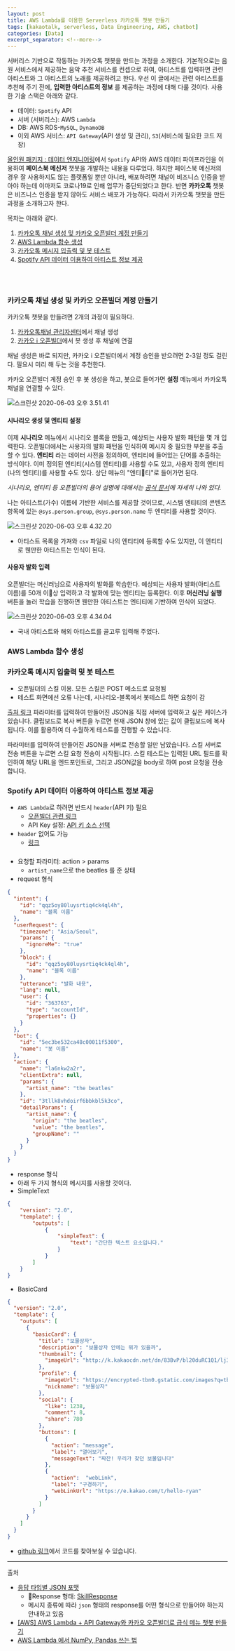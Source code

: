 ```yaml
---
layout: post
title: AWS Lambda를 이용한 Serverless 카카오톡 챗봇 만들기
tags: [kakaotalk, serverless, Data Engineering, AWS, chatbot]
categories: [Data]
excerpt_separator: <!--more-->
---
```


서버리스 기반으로 작동하는 카카오톡 챗봇을 만드는 과정을 소개한다.<!--more--> 기본적으로는 음원 서비스에서 제공하는 음악 추천 서비스를 컨셉으로 하여, 아티스트를 입력하면 관련 아티스트와 그 아티스트의 노래를 제공하려고 한다. 우선 이 글에서는 관련 아티스트를 추천해 주기 전에, **입력한 아티스트의 정보** 를 제공하는 과정에 대해 다룰 것이다.
사용한 기술 스택은 아래와 같다.

- 데이터: `Spotify` API
- 서버 (서버리스): AWS `Lambda`
- DB: AWS RDS-`MySQL`, `DynamoDB`
- 이외 AWS 서비스: `API Gateway`(API 생성 및 관리), `S3`(서비스에 필요한 코드 저장)

[올인원 패키지 : 데이터 엔지니어링](https://www.fastcampus.co.kr/data_online_engineering)에서 `Spotify` API와 AWS 데이터 파이프라인을 이용하여 **페이스북 메신저** 챗봇을 개발하는 내용을 다루었다. 하지만 페이스북 메신저의 경우 잘 사용하지도 않는 플랫폼일 뿐만 아니라, 배포하려면 채널이 비즈니스 인증을 받아야 하는데 이마저도 코로나19로 인해 업무가 중단되었다고 한다. 반면 **카카오톡** 챗봇은 비즈니스 인증을 받지 않아도 서비스 배포가 가능하다. 따라서 카카오톡 챗봇을 만든 과정을 소개하고자 한다.

목차는 아래와 같다.

1. [카카오톡 채널 생성 및 카카오 오픈빌더 계정 만들기](#카카오톡-채널-생성-및-카카오-오픈빌더-계정-만들기)
2. [AWS Lambda 함수 생성](#aws-lambda-함수-생성)
3. [카카오톡 메시지 입출력 및 봇 테스트](#카카오톡-메시지-입출력-및-봇-테스트)
4. [Spotify API 데이터 이용하여 아티스트 정보 제공](#spotify-api-데이터-이용하여-아티스트-정보-제공)
<br>
<br>

### 카카오톡 채널 생성 및 카카오 오픈빌더 계정 만들기

카카오톡 챗봇을 만들려면 2개의 과정이 필요하다.

1. [카카오톡채널 관리자센터](https://center-pf.kakao.com)에서 채널 생성
2. [카카오 i 오픈빌더](https://i.kakao.com/)에서 봇 생성 후 채널에 연결

채널 생성은 바로 되지만, 카카오 i 오픈빌더에서 계정 승인을 받으려면 2-3일 정도 걸린다. 필요시 미리 해 두는 것을 추천한다.

카카오 오픈빌더 계정 승인 후 봇 생성을 하고, 봇으로 들어가면 **설정** 메뉴에서 카카오톡 채널을 연결할 수 있다.

![스크린샷 2020-06-03 오후 3.51.41](https://i.imgur.com/EviDrsp.png)

#### 시나리오 생성 및 엔티티 설정

이제 **시나리오** 메뉴에서 시나리오 블록을 만들고, 예상되는 사용자 발화 패턴을 몇 개 입력한다. 오픈빌더에서는 사용자의 발화 패턴을 인식하여 메시지 중 필요한 부분을 추출할 수 있다. **엔티티** 라는 데이터 사전을 정의하여, 엔티티에 들어있는 단어를 추출하는 방식이다. 이미 정의된 엔티티(시스템 엔티티)를 사용할 수도 있고, 사용자 정의 엔티티(나의 엔티티)를 사용할 수도 있다. 상단 메뉴의 "엔티티"로 들어가면 된다.

*시나리오, 엔티티 등 오픈빌더의 용어 설명에 대해서는 [공식 문서](https://i.kakao.com/docs/key-concepts-entity)에 자세히 나와 있다.*

나는 아티스트(가수) 이름에 기반한 서비스를 제공할 것이므로, 시스템 엔티티의 콘텐츠 항목에 있는 `@sys.person.group`, `@sys.person.name` 두 엔티티를 사용할 것이다.

![스크린샷 2020-06-03 오후 4.32.20](https://i.imgur.com/Mh7GV28.png)

- 아티스트 목록을 가져와 `csv` 파일로 나의 엔티티에 등록할 수도 있지만, 이 엔티티로 웬만한 아티스트는 인식이 된다.

#### 사용자 발화 입력

오픈빌더는 머신러닝으로 사용자의 발화를 학습한다. 예상되는 사용자 발화(아티스트 이름)를 50개 이상 입력하고 각 발화에 맞는 엔티티는 등록한다. 이후 **머신러닝 실행** 버튼을 눌러 학습을 진행하면 웬만한 아티스트는 엔티티에 기반하여 인식이 되었다.

![스크린샷 2020-06-03 오후 4.34.04](https://i.imgur.com/9vSd492.png)
- 국내 아티스트와 해외 아티스트를 골고루 입력해 주었다.



### AWS Lambda 함수 생성




### 카카오톡 메시지 입출력 및 봇 테스트

- 오픈빌더의 스킬 이용. 모든 스킬은 POST 메소드로 요청됨
- 테스트 화면에선 오류 나는데, 시나리오-블록에서 봇테스트 하면 요청이 감

[출처 링크](https://i.kakao.com/docs/skill-build#%EC%8A%A4%ED%82%AC-%ED%85%8C%EC%8A%A4%ED%8A%B8)
파라미터를 입력하여 만들어진 JSON을 직접 서버에 입력하고 싶은 케이스가 있습니다. 클립보드로 복사 버튼을 누르면 현재 JSON 창에 있는 값이 클립보드에 복사됩니다. 이를 활용하여 더 수월하게 테스트를 진행할 수 있습니다.

파라미터를 입력하여 만들어진 JSON을 서버로 전송할 일만 남았습니다. 스킬 서버로 전송 버튼을 누르면 스킬 요청 전송이 시작됩니다. 스킬 테스트는 입력된 URL 필드를 확인하여 해당 URL을 엔드포인트로, 그리고 JSON값을 body로 하여 post 요청을 전송합니다.

### Spotify API 데이터 이용하여 아티스트 정보 제공

- `AWS Lambda`로 하려면 반드시 `header`(API 키) 필요
  - [오픈빌더 관련 링크](https://i.kakao.com/docs/skill-build#%EC%8A%A4%ED%82%AC-%ED%85%8C%EC%8A%A4%ED%8A%B8)
  - API Key 설정: [API 키 소스 선택](https://docs.aws.amazon.com/ko_kr/apigateway/latest/developerguide/api-gateway-api-key-source.html)
- `header` 없어도 가능
  - [링크](https://smartshk.tistory.com/9)

###

- 요청할 파라미터: action > params
  - `artist_name`으로 the beatles 를 준 상태
- request 형식

```JSON
{
  "intent": {
    "id": "qqz5oy80luysrtiq4ck4ql4h",
    "name": "블록 이름"
  },
  "userRequest": {
    "timezone": "Asia/Seoul",
    "params": {
      "ignoreMe": "true"
    },
    "block": {
      "id": "qqz5oy80luysrtiq4ck4ql4h",
      "name": "블록 이름"
    },
    "utterance": "발화 내용",
    "lang": null,
    "user": {
      "id": "363763",
      "type": "accountId",
      "properties": {}
    }
  },
  "bot": {
    "id": "5ec3be532ca48c00011f5300",
    "name": "봇 이름"
  },
  "action": {
    "name": "la6nkw2a2r",
    "clientExtra": null,
    "params": {
      "artist_name": "the beatles"
    },
    "id": "3tllk8vhdoirf6bbkbl5k3co",
    "detailParams": {
      "artist_name": {
        "origin": "the beatles",
        "value": "the beatles",
        "groupName": ""
      }
    }
  }
}
```

- response 형식
- 아래 두 가지 형식의 메시지를 사용할 것이다.
- SimpleText

```json
{
    "version": "2.0",
    "template": {
        "outputs": [
            {
                "simpleText": {
                    "text": "간단한 텍스트 요소입니다."
                }
            }
        ]
    }
}
```

- BasicCard

```json
{
  "version": "2.0",
  "template": {
    "outputs": [
      {
        "basicCard": {
          "title": "보물상자",
          "description": "보물상자 안에는 뭐가 있을까",
          "thumbnail": {
            "imageUrl": "http://k.kakaocdn.net/dn/83BvP/bl20duRC1Q1/lj3JUcmrzC53YIjNDkqbWK/i_6piz1p.jpg"
          },
          "profile": {
            "imageUrl": "https://encrypted-tbn0.gstatic.com/images?q=tbn:ANd9GcT4BJ9LU4Ikr_EvZLmijfcjzQKMRCJ2bO3A8SVKNuQ78zu2KOqM",
            "nickname": "보물상자"
          },
          "social": {
            "like": 1238,
            "comment": 8,
            "share": 780
          },
          "buttons": [
            {
              "action": "message",
              "label": "열어보기",
              "messageText": "짜잔! 우리가 찾던 보물입니다"
            },
            {
              "action":  "webLink",
              "label": "구경하기",
              "webLinkUrl": "https://e.kakao.com/t/hello-ryan"
            }
          ]
        }
      }
    ]
  }
}
```

- [github 링크](https://github.com/sulmasulma/kakao-chatbot/blob/master/lambda_function.py)에서 코드를 찾아보실 수 있습니다.


---
출처
- [응답 타입별 JSON 포맷](https://i.kakao.com/docs/skill-response-format)
  - Response 형태: [SkillResponse](https://i.kakao.com/docs/skill-response-format#skillresponse)
  - 메시지 종류에 따라 `json` 형태의 response를 어떤 형식으로 만들어야 하는지 안내하고 있음
- [[AWS] AWS Lambda + API Gateway와 카카오 오픈빌더로 급식 메뉴 챗봇 만들기](https://yuda.dev/278)
- [AWS Lambda 에서 NumPy, Pandas 쓰는 법](https://smartshk.tistory.com/9)
